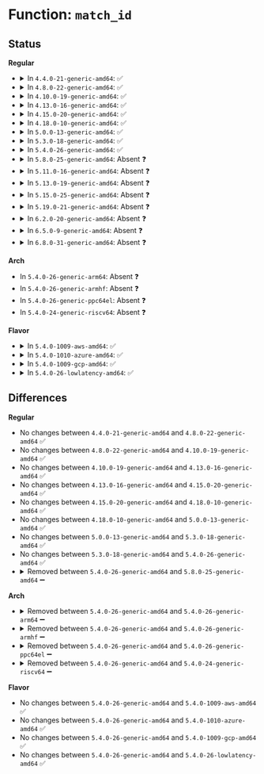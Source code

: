 # Function: <code>match_id</code>

## Status
<b>Regular</b>
<ul>
<li>
<details>
<summary>In <code>4.4.0-21-generic-amd64</code>: ✅</summary>

```c
bool match_id(struct pci_dev * pdev, short unsigned int vendor, short unsigned int device)
```

```json
{
  "name": "match_id",
  "collision_type": "Unique Static",
  "inline_type": "No",
  "funcs": [
    {
      "addr": 18446744071579057408,
      "name": "match_id",
      "external": false,
      "loc": "arch/x86/kernel/probe_roms.c:80",
      "file": "arch/x86/kernel/probe_roms.c",
      "inline": "seen, unknown",
      "caller_inline": [],
      "caller_func": [
        "arch/x86/kernel/probe_roms.c:find_oprom",
        "arch/x86/kernel/probe_roms.c:find_oprom"
      ]
    }
  ],
  "symbols": [
    {
      "addr": 18446744071579057408,
      "name": "match_id",
      "section": ".text",
      "bind": "STB_LOCAL",
      "size": 94
    }
  ]
}
```
</details>
</li>
<li>
<details>
<summary>In <code>4.8.0-22-generic-amd64</code>: ✅</summary>

```c
bool match_id(struct pci_dev * pdev, short unsigned int vendor, short unsigned int device)
```

```json
{
  "name": "match_id",
  "collision_type": "Unique Static",
  "inline_type": "No",
  "funcs": [
    {
      "addr": 18446744071579053776,
      "name": "match_id",
      "external": false,
      "loc": "arch/x86/kernel/probe_roms.c:80",
      "file": "arch/x86/kernel/probe_roms.c",
      "inline": "seen, unknown",
      "caller_inline": [],
      "caller_func": [
        "arch/x86/kernel/probe_roms.c:find_oprom",
        "arch/x86/kernel/probe_roms.c:find_oprom"
      ]
    }
  ],
  "symbols": [
    {
      "addr": 18446744071579053776,
      "name": "match_id",
      "section": ".text",
      "bind": "STB_LOCAL",
      "size": 94
    }
  ]
}
```
</details>
</li>
<li>
<details>
<summary>In <code>4.10.0-19-generic-amd64</code>: ✅</summary>

```c
bool match_id(struct pci_dev * pdev, short unsigned int vendor, short unsigned int device)
```

```json
{
  "name": "match_id",
  "collision_type": "Unique Static",
  "inline_type": "No",
  "funcs": [
    {
      "addr": 18446744071579052880,
      "name": "match_id",
      "external": false,
      "loc": "arch/x86/kernel/probe_roms.c:80",
      "file": "arch/x86/kernel/probe_roms.c",
      "inline": "seen, unknown",
      "caller_inline": [],
      "caller_func": [
        "arch/x86/kernel/probe_roms.c:find_oprom",
        "arch/x86/kernel/probe_roms.c:find_oprom"
      ]
    }
  ],
  "symbols": [
    {
      "addr": 18446744071579052880,
      "name": "match_id",
      "section": ".text",
      "bind": "STB_LOCAL",
      "size": 94
    }
  ]
}
```
</details>
</li>
<li>
<details>
<summary>In <code>4.13.0-16-generic-amd64</code>: ✅</summary>

```c
bool match_id(struct pci_dev * pdev, short unsigned int vendor, short unsigned int device)
```

```json
{
  "name": "match_id",
  "collision_type": "Unique Static",
  "inline_type": "No",
  "funcs": [
    {
      "addr": 18446744071579045120,
      "name": "match_id",
      "external": false,
      "loc": "arch/x86/kernel/probe_roms.c:80",
      "file": "arch/x86/kernel/probe_roms.c",
      "inline": "seen, unknown",
      "caller_inline": [],
      "caller_func": [
        "arch/x86/kernel/probe_roms.c:find_oprom",
        "arch/x86/kernel/probe_roms.c:find_oprom"
      ]
    }
  ],
  "symbols": [
    {
      "addr": 18446744071579045120,
      "name": "match_id",
      "section": ".text",
      "bind": "STB_LOCAL",
      "size": 96
    }
  ]
}
```
</details>
</li>
<li>
<details>
<summary>In <code>4.15.0-20-generic-amd64</code>: ✅</summary>

```c
bool match_id(struct pci_dev * pdev, short unsigned int vendor, short unsigned int device)
```

```json
{
  "name": "match_id",
  "collision_type": "Unique Static",
  "inline_type": "No",
  "funcs": [
    {
      "addr": 18446744071579053840,
      "name": "match_id",
      "external": false,
      "loc": "arch/x86/kernel/probe_roms.c:81",
      "file": "arch/x86/kernel/probe_roms.c",
      "inline": "seen, unknown",
      "caller_inline": [],
      "caller_func": [
        "arch/x86/kernel/probe_roms.c:find_oprom",
        "arch/x86/kernel/probe_roms.c:find_oprom"
      ]
    }
  ],
  "symbols": [
    {
      "addr": 18446744071579053840,
      "name": "match_id",
      "section": ".text",
      "bind": "STB_LOCAL",
      "size": 96
    }
  ]
}
```
</details>
</li>
<li>
<details>
<summary>In <code>4.18.0-10-generic-amd64</code>: ✅</summary>

```c
bool match_id(struct pci_dev * pdev, short unsigned int vendor, short unsigned int device)
```

```json
{
  "name": "match_id",
  "collision_type": "Unique Static",
  "inline_type": "No",
  "funcs": [
    {
      "addr": 18446744071579058768,
      "name": "match_id",
      "external": false,
      "loc": "arch/x86/kernel/probe_roms.c:81",
      "file": "arch/x86/kernel/probe_roms.c",
      "inline": "seen, unknown",
      "caller_inline": [],
      "caller_func": [
        "arch/x86/kernel/probe_roms.c:find_oprom",
        "arch/x86/kernel/probe_roms.c:find_oprom"
      ]
    }
  ],
  "symbols": [
    {
      "addr": 18446744071579058768,
      "name": "match_id",
      "section": ".text",
      "bind": "STB_LOCAL",
      "size": 96
    }
  ]
}
```
</details>
</li>
<li>
<details>
<summary>In <code>5.0.0-13-generic-amd64</code>: ✅</summary>

```c
bool match_id(struct pci_dev * pdev, short unsigned int vendor, short unsigned int device)
```

```json
{
  "name": "match_id",
  "collision_type": "Unique Static",
  "inline_type": "No",
  "funcs": [
    {
      "addr": 18446744071579063344,
      "name": "match_id",
      "external": false,
      "loc": "arch/x86/kernel/probe_roms.c:81",
      "file": "arch/x86/kernel/probe_roms.c",
      "inline": "seen, unknown",
      "caller_inline": [],
      "caller_func": [
        "arch/x86/kernel/probe_roms.c:find_oprom",
        "arch/x86/kernel/probe_roms.c:find_oprom"
      ]
    }
  ],
  "symbols": [
    {
      "addr": 18446744071579063344,
      "name": "match_id",
      "section": ".text",
      "bind": "STB_LOCAL",
      "size": 96
    }
  ]
}
```
</details>
</li>
<li>
<details>
<summary>In <code>5.3.0-18-generic-amd64</code>: ✅</summary>

```c
bool match_id(struct pci_dev * pdev, short unsigned int vendor, short unsigned int device)
```

```json
{
  "name": "match_id",
  "collision_type": "Unique Static",
  "inline_type": "No",
  "funcs": [
    {
      "addr": 18446744071579071872,
      "name": "match_id",
      "external": false,
      "loc": "arch/x86/kernel/probe_roms.c:81",
      "file": "arch/x86/kernel/probe_roms.c",
      "inline": "seen, unknown",
      "caller_inline": [],
      "caller_func": [
        "arch/x86/kernel/probe_roms.c:find_oprom",
        "arch/x86/kernel/probe_roms.c:find_oprom"
      ]
    }
  ],
  "symbols": [
    {
      "addr": 18446744071579071872,
      "name": "match_id",
      "section": ".text",
      "bind": "STB_LOCAL",
      "size": 100
    }
  ]
}
```
</details>
</li>
<li>
<details>
<summary>In <code>5.4.0-26-generic-amd64</code>: ✅</summary>

```c
bool match_id(struct pci_dev * pdev, short unsigned int vendor, short unsigned int device)
```

```json
{
  "name": "match_id",
  "collision_type": "Unique Static",
  "inline_type": "No",
  "funcs": [
    {
      "addr": 18446744071579073872,
      "name": "match_id",
      "external": false,
      "loc": "arch/x86/kernel/probe_roms.c:81",
      "file": "arch/x86/kernel/probe_roms.c",
      "inline": "seen, unknown",
      "caller_inline": [],
      "caller_func": [
        "arch/x86/kernel/probe_roms.c:find_oprom",
        "arch/x86/kernel/probe_roms.c:find_oprom"
      ]
    }
  ],
  "symbols": [
    {
      "addr": 18446744071579073872,
      "name": "match_id",
      "section": ".text",
      "bind": "STB_LOCAL",
      "size": 100
    }
  ]
}
```
</details>
</li>
<li>
<details>
<summary>In <code>5.8.0-25-generic-amd64</code>: Absent ❓</summary>

```json
{
  "name": "match_id",
  "collision_type": "Unique Static",
  "inline_type": "Selective",
  "funcs": [
    {
      "addr": 18446744071579081920,
      "name": "match_id",
      "external": false,
      "loc": "arch/x86/kernel/probe_roms.c:81",
      "file": "arch/x86/kernel/probe_roms.c",
      "inline": "not declared, inlined",
      "caller_inline": [],
      "caller_func": [
        "arch/x86/kernel/probe_roms.c:find_oprom",
        "arch/x86/kernel/probe_roms.c:find_oprom"
      ]
    }
  ],
  "symbols": [
    {
      "addr": 18446744071579081920,
      "name": "match_id.isra.0",
      "section": ".text",
      "bind": "STB_LOCAL",
      "size": 86
    }
  ]
}
```
</details>
</li>
<li>
<details>
<summary>In <code>5.11.0-16-generic-amd64</code>: Absent ❓</summary>

```json
{
  "name": "match_id",
  "collision_type": "Unique Static",
  "inline_type": "Selective",
  "funcs": [
    {
      "addr": 18446744071579083984,
      "name": "match_id",
      "external": false,
      "loc": "arch/x86/kernel/probe_roms.c:81",
      "file": "arch/x86/kernel/probe_roms.c",
      "inline": "not declared, inlined",
      "caller_inline": [],
      "caller_func": [
        "arch/x86/kernel/probe_roms.c:find_oprom",
        "arch/x86/kernel/probe_roms.c:find_oprom"
      ]
    }
  ],
  "symbols": [
    {
      "addr": 18446744071579083984,
      "name": "match_id.isra.0",
      "section": ".text",
      "bind": "STB_LOCAL",
      "size": 86
    }
  ]
}
```
</details>
</li>
<li>
<details>
<summary>In <code>5.13.0-19-generic-amd64</code>: Absent ❓</summary>

```json
{
  "name": "match_id",
  "collision_type": "Unique Static",
  "inline_type": "Selective",
  "funcs": [
    {
      "addr": 18446744071579090656,
      "name": "match_id",
      "external": false,
      "loc": "arch/x86/kernel/probe_roms.c:81",
      "file": "arch/x86/kernel/probe_roms.c",
      "inline": "not declared, inlined",
      "caller_inline": [],
      "caller_func": [
        "arch/x86/kernel/probe_roms.c:find_oprom",
        "arch/x86/kernel/probe_roms.c:find_oprom"
      ]
    }
  ],
  "symbols": [
    {
      "addr": 18446744071579090656,
      "name": "match_id.isra.0",
      "section": ".text",
      "bind": "STB_LOCAL",
      "size": 80
    }
  ]
}
```
</details>
</li>
<li>
<details>
<summary>In <code>5.15.0-25-generic-amd64</code>: Absent ❓</summary>

```json
{
  "name": "match_id",
  "collision_type": "Unique Static",
  "inline_type": "Selective",
  "funcs": [
    {
      "addr": 18446744071579113904,
      "name": "match_id",
      "external": false,
      "loc": "arch/x86/kernel/probe_roms.c:81",
      "file": "arch/x86/kernel/probe_roms.c",
      "inline": "not declared, inlined",
      "caller_inline": [],
      "caller_func": [
        "arch/x86/kernel/probe_roms.c:find_oprom",
        "arch/x86/kernel/probe_roms.c:find_oprom"
      ]
    }
  ],
  "symbols": [
    {
      "addr": 18446744071579113904,
      "name": "match_id.isra.0",
      "section": ".text",
      "bind": "STB_LOCAL",
      "size": 80
    }
  ]
}
```
</details>
</li>
<li>
<details>
<summary>In <code>5.19.0-21-generic-amd64</code>: Absent ❓</summary>

```json
{
  "name": "match_id",
  "collision_type": "Unique Static",
  "inline_type": "Selective",
  "funcs": [
    {
      "addr": 18446744071579145968,
      "name": "match_id",
      "external": false,
      "loc": "arch/x86/kernel/probe_roms.c:82",
      "file": "arch/x86/kernel/probe_roms.c",
      "inline": "not declared, inlined",
      "caller_inline": [],
      "caller_func": [
        "arch/x86/kernel/probe_roms.c:find_oprom",
        "arch/x86/kernel/probe_roms.c:find_oprom"
      ]
    }
  ],
  "symbols": [
    {
      "addr": 18446744071579145968,
      "name": "match_id.isra.0",
      "section": ".text",
      "bind": "STB_LOCAL",
      "size": 110
    }
  ]
}
```
</details>
</li>
<li>
<details>
<summary>In <code>6.2.0-20-generic-amd64</code>: Absent ❓</summary>

```json
{
  "name": "match_id",
  "collision_type": "Unique Static",
  "inline_type": "Selective",
  "funcs": [
    {
      "addr": 18446744071579191200,
      "name": "match_id",
      "external": false,
      "loc": "arch/x86/kernel/probe_roms.c:82",
      "file": "arch/x86/kernel/probe_roms.c",
      "inline": "not declared, inlined",
      "caller_inline": [],
      "caller_func": [
        "arch/x86/kernel/probe_roms.c:find_oprom",
        "arch/x86/kernel/probe_roms.c:find_oprom"
      ]
    }
  ],
  "symbols": [
    {
      "addr": 18446744071579191200,
      "name": "match_id.isra.0",
      "section": ".text",
      "bind": "STB_LOCAL",
      "size": 110
    }
  ]
}
```
</details>
</li>
<li>
<details>
<summary>In <code>6.5.0-9-generic-amd64</code>: Absent ❓</summary>

```json
{
  "name": "match_id",
  "collision_type": "Unique Static",
  "inline_type": "Selective",
  "funcs": [
    {
      "addr": 18446744071579195392,
      "name": "match_id",
      "external": false,
      "loc": "arch/x86/kernel/probe_roms.c:82",
      "file": "arch/x86/kernel/probe_roms.c",
      "inline": "not declared, inlined",
      "caller_inline": [],
      "caller_func": [
        "arch/x86/kernel/probe_roms.c:find_oprom",
        "arch/x86/kernel/probe_roms.c:find_oprom"
      ]
    }
  ],
  "symbols": [
    {
      "addr": 18446744071579195392,
      "name": "match_id.isra.0",
      "section": ".text",
      "bind": "STB_LOCAL",
      "size": 111
    }
  ]
}
```
</details>
</li>
<li>
<details>
<summary>In <code>6.8.0-31-generic-amd64</code>: Absent ❓</summary>

```json
{
  "name": "match_id",
  "collision_type": "Unique Static",
  "inline_type": "Selective",
  "funcs": [
    {
      "addr": 18446744071579224656,
      "name": "match_id",
      "external": false,
      "loc": "arch/x86/kernel/probe_roms.c:82",
      "file": "arch/x86/kernel/probe_roms.c",
      "inline": "not declared, inlined",
      "caller_inline": [],
      "caller_func": [
        "arch/x86/kernel/probe_roms.c:find_oprom",
        "arch/x86/kernel/probe_roms.c:find_oprom"
      ]
    }
  ],
  "symbols": [
    {
      "addr": 18446744071579224656,
      "name": "match_id.isra.0",
      "section": ".text",
      "bind": "STB_LOCAL",
      "size": 111
    }
  ]
}
```
</details>
</li>
</ul>
<b>Arch</b>
<ul>
<li>
In <code>5.4.0-26-generic-arm64</code>: Absent ❓
</li>
<li>
In <code>5.4.0-26-generic-armhf</code>: Absent ❓
</li>
<li>
In <code>5.4.0-26-generic-ppc64el</code>: Absent ❓
</li>
<li>
In <code>5.4.0-24-generic-riscv64</code>: Absent ❓
</li>
</ul>
<b>Flavor</b>
<ul>
<li>
<details>
<summary>In <code>5.4.0-1009-aws-amd64</code>: ✅</summary>

```c
bool match_id(struct pci_dev * pdev, short unsigned int vendor, short unsigned int device)
```

```json
{
  "name": "match_id",
  "collision_type": "Unique Static",
  "inline_type": "No",
  "funcs": [
    {
      "addr": 18446744071579074224,
      "name": "match_id",
      "external": false,
      "loc": "arch/x86/kernel/probe_roms.c:81",
      "file": "arch/x86/kernel/probe_roms.c",
      "inline": "seen, unknown",
      "caller_inline": [],
      "caller_func": [
        "arch/x86/kernel/probe_roms.c:find_oprom",
        "arch/x86/kernel/probe_roms.c:find_oprom"
      ]
    }
  ],
  "symbols": [
    {
      "addr": 18446744071579074224,
      "name": "match_id",
      "section": ".text",
      "bind": "STB_LOCAL",
      "size": 100
    }
  ]
}
```
</details>
</li>
<li>
<details>
<summary>In <code>5.4.0-1010-azure-amd64</code>: ✅</summary>

```c
bool match_id(struct pci_dev * pdev, short unsigned int vendor, short unsigned int device)
```

```json
{
  "name": "match_id",
  "collision_type": "Unique Static",
  "inline_type": "No",
  "funcs": [
    {
      "addr": 18446744071579007120,
      "name": "match_id",
      "external": false,
      "loc": "arch/x86/kernel/probe_roms.c:81",
      "file": "arch/x86/kernel/probe_roms.c",
      "inline": "seen, unknown",
      "caller_inline": [],
      "caller_func": [
        "arch/x86/kernel/probe_roms.c:find_oprom",
        "arch/x86/kernel/probe_roms.c:find_oprom"
      ]
    }
  ],
  "symbols": [
    {
      "addr": 18446744071579007120,
      "name": "match_id",
      "section": ".text",
      "bind": "STB_LOCAL",
      "size": 100
    }
  ]
}
```
</details>
</li>
<li>
<details>
<summary>In <code>5.4.0-1009-gcp-amd64</code>: ✅</summary>

```c
bool match_id(struct pci_dev * pdev, short unsigned int vendor, short unsigned int device)
```

```json
{
  "name": "match_id",
  "collision_type": "Unique Static",
  "inline_type": "No",
  "funcs": [
    {
      "addr": 18446744071579073808,
      "name": "match_id",
      "external": false,
      "loc": "arch/x86/kernel/probe_roms.c:81",
      "file": "arch/x86/kernel/probe_roms.c",
      "inline": "seen, unknown",
      "caller_inline": [],
      "caller_func": [
        "arch/x86/kernel/probe_roms.c:find_oprom",
        "arch/x86/kernel/probe_roms.c:find_oprom"
      ]
    }
  ],
  "symbols": [
    {
      "addr": 18446744071579073808,
      "name": "match_id",
      "section": ".text",
      "bind": "STB_LOCAL",
      "size": 100
    }
  ]
}
```
</details>
</li>
<li>
<details>
<summary>In <code>5.4.0-26-lowlatency-amd64</code>: ✅</summary>

```c
bool match_id(struct pci_dev * pdev, short unsigned int vendor, short unsigned int device)
```

```json
{
  "name": "match_id",
  "collision_type": "Unique Static",
  "inline_type": "No",
  "funcs": [
    {
      "addr": 18446744071579077904,
      "name": "match_id",
      "external": false,
      "loc": "arch/x86/kernel/probe_roms.c:81",
      "file": "arch/x86/kernel/probe_roms.c",
      "inline": "seen, unknown",
      "caller_inline": [],
      "caller_func": [
        "arch/x86/kernel/probe_roms.c:find_oprom",
        "arch/x86/kernel/probe_roms.c:find_oprom"
      ]
    }
  ],
  "symbols": [
    {
      "addr": 18446744071579077904,
      "name": "match_id",
      "section": ".text",
      "bind": "STB_LOCAL",
      "size": 100
    }
  ]
}
```
</details>
</li>
</ul>

## Differences
<b>Regular</b>
<ul>
<li>
No changes between <code>4.4.0-21-generic-amd64</code> and <code>4.8.0-22-generic-amd64</code> ✅
</li>
<li>
No changes between <code>4.8.0-22-generic-amd64</code> and <code>4.10.0-19-generic-amd64</code> ✅
</li>
<li>
No changes between <code>4.10.0-19-generic-amd64</code> and <code>4.13.0-16-generic-amd64</code> ✅
</li>
<li>
No changes between <code>4.13.0-16-generic-amd64</code> and <code>4.15.0-20-generic-amd64</code> ✅
</li>
<li>
No changes between <code>4.15.0-20-generic-amd64</code> and <code>4.18.0-10-generic-amd64</code> ✅
</li>
<li>
No changes between <code>4.18.0-10-generic-amd64</code> and <code>5.0.0-13-generic-amd64</code> ✅
</li>
<li>
No changes between <code>5.0.0-13-generic-amd64</code> and <code>5.3.0-18-generic-amd64</code> ✅
</li>
<li>
No changes between <code>5.3.0-18-generic-amd64</code> and <code>5.4.0-26-generic-amd64</code> ✅
</li>
<li>
<details>
<summary>Removed between <code>5.4.0-26-generic-amd64</code> and <code>5.8.0-25-generic-amd64</code> ➖</summary>

```c
bool match_id(struct pci_dev * pdev, short unsigned int vendor, short unsigned int device)
```
</details>
</li>
</ul>
<b>Arch</b>
<ul>
<li>
<details>
<summary>Removed between <code>5.4.0-26-generic-amd64</code> and <code>5.4.0-26-generic-arm64</code> ➖</summary>

```c
bool match_id(struct pci_dev * pdev, short unsigned int vendor, short unsigned int device)
```
</details>
</li>
<li>
<details>
<summary>Removed between <code>5.4.0-26-generic-amd64</code> and <code>5.4.0-26-generic-armhf</code> ➖</summary>

```c
bool match_id(struct pci_dev * pdev, short unsigned int vendor, short unsigned int device)
```
</details>
</li>
<li>
<details>
<summary>Removed between <code>5.4.0-26-generic-amd64</code> and <code>5.4.0-26-generic-ppc64el</code> ➖</summary>

```c
bool match_id(struct pci_dev * pdev, short unsigned int vendor, short unsigned int device)
```
</details>
</li>
<li>
<details>
<summary>Removed between <code>5.4.0-26-generic-amd64</code> and <code>5.4.0-24-generic-riscv64</code> ➖</summary>

```c
bool match_id(struct pci_dev * pdev, short unsigned int vendor, short unsigned int device)
```
</details>
</li>
</ul>
<b>Flavor</b>
<ul>
<li>
No changes between <code>5.4.0-26-generic-amd64</code> and <code>5.4.0-1009-aws-amd64</code> ✅
</li>
<li>
No changes between <code>5.4.0-26-generic-amd64</code> and <code>5.4.0-1010-azure-amd64</code> ✅
</li>
<li>
No changes between <code>5.4.0-26-generic-amd64</code> and <code>5.4.0-1009-gcp-amd64</code> ✅
</li>
<li>
No changes between <code>5.4.0-26-generic-amd64</code> and <code>5.4.0-26-lowlatency-amd64</code> ✅
</li>
</ul>
